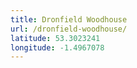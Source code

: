 ```yaml
---
title: Dronfield Woodhouse
url: /dronfield-woodhouse/
latitude: 53.3023241
longitude: -1.4967078
---
```

